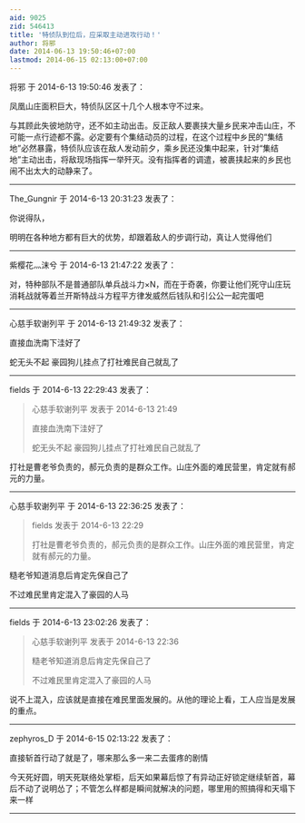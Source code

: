 ```yaml
---
aid: 9025
zid: 546413
title: '特侦队到位后，应采取主动进攻行动！'
author: 将邪
date: 2014-06-13 19:50:46+07:00
lastmod: 2014-06-15 02:13:00+07:00
---
```


将邪 于 2014-6-13 19:50:46 发表了：

凤凰山庄面积巨大，特侦队区区十几个人根本守不过来。

与其顾此失彼地防守，还不如主动出击。反正敌人要裹挟大量乡民来冲击山庄，不可能一点行迹都不露。必定要有个集结动员的过程，在这个过程中乡民的“集结地”必然暴露，特侦队应该在敌人发动前夕，乘乡民还没集中起来，针对“集结地”主动出击，将敌现场指挥一举歼灭。没有指挥者的调遣，被裹挟起来的乡民也闹不出太大的动静来了。

---------

The_Gungnir 于 2014-6-13 20:31:23 发表了：

你说得队，

明明在各种地方都有巨大的优势，却跟着敌人的步调行动，真让人觉得他们

---------

紫樱花灬沫兮 于 2014-6-13 21:47:22 发表了：

对，特种部队不是普通部队单兵战斗力×N，而在于奇袭，你要让他们死守山庄玩消耗战就等着兰开斯特战斗方程平方律发威然后钱队和引公公一起完蛋吧

---------

心慈手软谢列平 于 2014-6-13 21:49:32 发表了：

直接血洗南下洼好了

蛇无头不起 豪园狗儿挂点了打社难民自己就乱了

---------

fields 于 2014-6-13 22:29:43 发表了：

> 心慈手软谢列平 发表于 2014-6-13 21:49
> 
> 直接血洗南下洼好了
> 
> 蛇无头不起 豪园狗儿挂点了打社难民自己就乱了



打社是曹老爷负责的，郝元负责的是群众工作。山庄外面的难民营里，肯定就有郝元的力量。

---------

心慈手软谢列平 于 2014-6-13 22:36:25 发表了：

> fields 发表于 2014-6-13 22:29
> 
> 打社是曹老爷负责的，郝元负责的是群众工作。山庄外面的难民营里，肯定就有郝元的力量。



糙老爷知道消息后肯定先保自己了

不过难民里肯定混入了豪园的人马

---------

fields 于 2014-6-13 23:02:26 发表了：

> 心慈手软谢列平 发表于 2014-6-13 22:36
> 
> 糙老爷知道消息后肯定先保自己了
> 
> 不过难民里肯定混入了豪园的人马



说不上混入，应该就是直接在难民里面发展的。从他的理论上看，工人应当是发展的重点。

---------

zephyros_D 于 2014-6-15 02:13:22 发表了：

直接斩首行动了就是了，哪来那么多一来二去蛋疼的剧情

今天死好圆，明天死联络处掌柜，后天如果幕后惊了有异动正好锁定继续斩首，幕后不动了说明怂了；不管怎么样都是瞬间就解决的问题，哪里用的照搞得和天塌下来一样

---------

